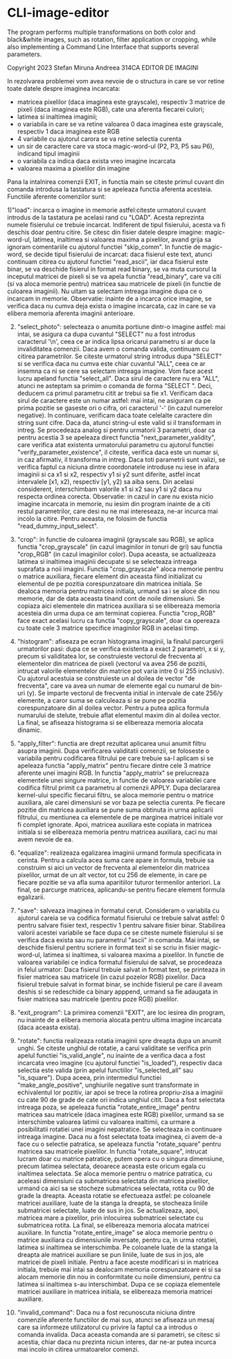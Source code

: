 # CLI-image-editor
The program performs multiple transformations on both color and black&amp;white images, such as rotation, filter application or cropping, while also implementing a Command Line Interface that supports several parameters.

Copyright 2023 Stefan Miruna Andreea 314CA
EDITOR DE IMAGINI

In rezolvarea problemei vom avea nevoie de o structura in care se vor retine 
toate datele despre imaginea incarcata:
- matricea pixelilor (daca imaginea este grayscale), respectiv 3 matrice de 
pixeli (daca imaginea este RGB), cate una aferenta fiecarei culori;
- latimea si inaltimea imaginii;
- o variabila in care se va retine valoarea 0 daca imaginea este grayscale, 
respectiv 1 daca imaginea este RGB
- 4 variabile cu ajutorul carora se va retine selectia curenta
- un sir de caractere care va stoca magic-word-ul (P2, P3, P5 sau P6), indicand
tipul imaginii
- o variabila ca indica daca exista vreo imagine incarcata
- valoarea maxima a pixelilor din imagine

Pana la intalnirea comenzii EXIT, in functia main se citeste primul cuvant din
comanda introdusa la tastatura si se apeleaza functia aferenta acesteia.
Functiile aferente comenzilor sunt:

1)"load": incarca o imagine in memorie astfel:citeste urmatorul cuvant introdus
de la tastatura pe acelasi rand cu "LOAD". Acesta reprezinta numele fisierului
ce trebuie incarcat. Indiferent de tipul fisierului, acesta va fi deschis doar
pentru citire. Se citesc din fisier datele despre imagine: magic-word-ul, 
latimea, inaltimea si valoarea maxima a pixelilor, avand grija sa ignoram 
comentariile cu ajutorul functiei "skip_comm". In functie de magic-word, se 
decide tipul fisierului de incarcat: daca fisierul este text, atunci continuam
citirea cu ajutorul functiei "read_ascii", iar daca fisierul este binar, se va 
deschide fisierul in format read binary, se va muta cursorul la inceputul 
matricei de pixeli si se va apela functia "read_binary", care va citi (si va 
aloca memorie pentru) matricea sau matricele de pixeli (in functie de culoarea
imaginii). Nu uitam sa selectam intreaga imagine dupa ce o incarcam in memorie.
Observatie: inainte de a incarca orice imagine, se verifica daca nu cumva deja
exista o imagine incarcata, caz in care se va elibera memoria aferenta imaginii 
anterioare.

2) "select_photo": selecteaza o anumita portiune dintr-o imagine astfel: mai
intai, se asigura ca dupa cuvantul "SELECT" nu a fost introdus caracterul '\n',
ceea ce ar indica lipsa oricarui parametru si ar duce la invaliditatea 
comenzii. Daca avem o comanda valida, continuam cu citirea parametrilor. Se 
citeste urmatorul string introdus dupa "SELECT" si se verifica daca nu cumva
este chiar cuvantul "ALL", ceea ce ar insemna ca ni se cere sa selectam 
intreaga imagine. Vom face acest lucru apeland functia "select_all". Daca sirul
de caractere nu era "ALL", atunci ne asteptam sa primim o comanda de forma 
"SELECT <x1> <y1> <x2> <y2>". Deci, deducem ca primul parametru citit ar trebui
sa fie x1. Verificam daca sirul de caractere este un numar astfel: mai intai, 
ne asiguram ca pe prima pozitie se gaseste ori o cifra, ori caracterul '-' (in
cazul numerelor negative). In continuare, verificam daca toate celelalte 
caractere din string sunt cifre. Daca da, atunci string-ul este valid si il
transformam in intreg. Se procedeaza analog si pentru urmatorii 3 parametri, 
doar ca pentru acestia 3 se apeleaza direct functia "next_parameter_validity", 
care verifica atat existenta urmatorului parametru cu ajutorul functiei
"verify_parameter_existence", il citeste, verifica daca este un numar si, in 
caz afirmativ, il transforma in intreg. Daca toti parametrii sunt valizi, se 
verifica faptul ca niciuna dintre coordonatele introduse nu iese in afara 
imaginii si ca x1 si x2, respectiv y1 si y2 sunt diferite, astfel incat 
intervalele [x1, x2), respectiv [y1, y2) sa aiba sens. Din acelasi considerent,
interschimbam valorile x1 si x2 sau y1 si y2 daca nu respecta ordinea corecta.
Observatie: in cazul in care nu exista nicio imagine incarcata in memorie, nu 
iesim din program inainte de a citi restul parametrilor, care desi nu ne mai 
intereseaza, ne-ar incurca mai incolo la citire. Pentru aceasta, ne folosim de
functia "read_dummy_input_select".

3) "crop": in functie de culoarea imaginii (grayscale sau RGB), se aplica 
functia "crop_grayscale" (in cazul imaginilor in tonuri de gri) sau functia 
"crop_RGB" (in cazul imaginilor color). Dupa aceasta, se actualizeaza 
latimea si inaltimea imaginii decupate si se selecteaza intreaga suprafata a 
noii imagini.
Functia "crop_grayscale" aloca memorie pentru o matrice auxiliara, fiecare element
din aceasta fiind initializat cu elementul de pe pozitia corespunzatoare din 
matricea initiala. Se dealoca memoria pentru matricea initiala, urmand sa i se
aloce din nou memorie, dar de data aceasta tinand cont de noile dimensiuni. Se 
copiaza aici elementele din matricea auxiliara si se elibereaza memoria 
acesteia din urma dupa ce am terminat copierea.
Functia "crop_RGB" face exact acelasi lucru ca functia "copy_grayscale", doar 
ca opereaza cu toate cele 3 matrice specifice imaginilor RGB in acelasi timp.

4) "histogram": afiseaza pe ecran histograma imaginii, la finalul parcurgerii 
urmatorilor pasi: dupa ce se verifica existenta a exact 2 parametri, x si y, 
precum si validitatea lor, se construieste vectorul de frecventa al elementelor
din matricea de pixeli (vectorul va avea 256 de pozitii, intrucat valorile 
elementelor din matrice pot varia intre 0 si 255 inclusiv). Cu ajutorul 
acestuia se construieste un al doilea de vector "de frecventa", care va avea un
numar de elemente egal cu numarul de bin-uri (y). Se imparte vectorul de 
frecventa initial in intervale de cate 256/y elemente, a caror suma se 
calculeaza si se pune pe pozitia corespunzatoare din al doilea vector. Pentru a
putea aplica formula numarului de stelute, trebuie aflat elementul maxim din al
doilea vector. La final, se afiseaza histograma si se elibereaza memoria 
alocata dinamic.

5) "apply_filter": functia are drept rezultat aplicarea unui anumit filtru 
asupra imaginii. Dupa verificarea validitatii comenzii, se foloseste o 
variabila pentru codificarea filtrului pe care trebuie sa-l aplicam si se
apeleaza functia "apply_matrix" pentru fiecare dintre cele 3 matrice aferente 
unei imagini RGB.
In functia "apply_matrix" se prelucreaza elementele unei singure matrice, in 
functie de valoarea variabilei care codifica filtrul primit ca parametru al 
comenzii APPLY. Dupa declararea kernel-ului specific fiecarui filtru, se aloca 
memorie pentru o matrice auxiliara, ale carei dimensiuni se vor baza pe 
selectia curenta. Pe fiecare pozitie din matricea auxiliara se pune suma 
obtinuta in urma aplicarii filtrului, cu mentiunea ca elementele de pe marginea
matricei initiale vor fi complet ignorate. Apoi, matricea auxiliara este 
copiata in matricea initiala si se elibereaza memoria pentru matricea 
auxiliara, caci nu mai avem nevoie de ea.

6) "equalize": realizeaza egalizarea imaginii urmand formula specificata in 
cerinta. Pentru a calcula acea suma care apare in formula, trebuie sa construim
si aici un vector de frecventa al elementelor din matricea pixelilor, urmat de 
un alt vector, tot cu 256 de elemente, in care pe fiecare pozitie se va afla 
suma aparitiilor tuturor termenilor anteriori. La final, se parcurge matricea,
aplicandu-se pentru fiecare element formula egalizarii.

7) "save": salveaza imaginea in formatul cerut. Consideram o variabila cu 
ajutorul careia se va codifica formatul fisierului ce trebuie salvat astfel: 0 
pentru salvare fisier text, respectiv 1 pentru salvare fisier binar. Stabilirea
valorii acestei variabile se face dupa ce se citeste numele fisierului si se 
verifica daca exista sau nu parametrul "ascii" in comanda. Mai intai, se 
deschide fisierul pentru scriere in format text si se scriu in fisier 
magic-word-ul, latimea si inaltimea, si valoarea maxima a pixelilor. In functie
de valoarea variabilei ce indica formatul fisierului de salvat, se procedeaza 
in felul urmator: Daca fisierul trebuie salvat in format text, se printeaza in 
fisier matricea sau matricele (in cazul pozelor RGB) pixelilor. Daca fisierul 
trebuie salvat in format binar, se inchide fisierul pe care il aveam deshis si 
se redeschide ca binary apppend, urmand sa fie adaugata in fisier matricea sau 
matricele (pentru poze RGB) pixelilor.

8) "exit_program": La primirea comenzii "EXIT", are loc iesirea din program, nu
inainte de a elibera memoria alocata pentru ultima imagine incarcata (daca 
aceasta exista).

9) "rotate": functia realizeaza rotatia imaginii spre dreapta dupa un anumit 
unghi. Se citeste unghiul de rotatie, a carui validitate se verifica prin 
apelul functiei "is_valid_angle", nu inainte de a verifica daca a fost 
incarcata vreo imagine (cu ajutorul functiei "is_loaded"), respectiv daca 
selectia este valida (prin apelul functiilor "is_selected_all" sau 
"is_square"). Dupa aceea, prin intermediul functiei "make_angle_positive", 
unghiurile negative sunt transformate in echivalentul lor pozitiv, iar apoi se 
trece la rotirea propriu-zisa a imaginii cu cate 90 de grade de cate ori indica
unghiul citit. Daca a fost selectata intreaga poza, se apeleaza functia 
"rotate_entire_image" pentru matricea sau matricele (daca imaginea este RGB) 
pixelilor, urmand sa se interschimbe valoarea latimii cu valoarea inaltimii, ca
urmare a posibilitatii rotatiei unei imagini nepatratice. Se selecteaza in 
continuare intreaga imagine. Daca nu a fost selectata toata imaginea, ci avem 
de-a face cu o selectie patratica, se apeleaza functia "rotate_square" pentru 
matricea sau matricele pixelilor.
In functia "rotate_square", intrucat lucram doar cu matrice patratice, putem 
opera cu o singura dimensiune, precum latimea selectata, deoarece aceasta este
oricum egala cu inaltimea selectata. Se aloca memorie pentru o matrice patratica,
cu aceleasi dimensiuni ca submatricea selectata din matricea pixelilor, urmand
ca aici sa se stocheze submatricea selectata, rotita cu 90 de grade la dreapta.
Aceasta rotatie se efectueaza astfel: pe coloanele matricei auxiliare, luate 
de la stanga la dreapta, se stocheaza liniile submatricei selectate, luate de 
sus in jos. Se actualizeaza, apoi, matricea mare a pixelilor, prin inlocuirea 
submatricei selectate cu submatricea rotita. La final, se elibereaza memoria 
alocata matricei auxiliare.
In functia "rotate_entire_image" se aloca memorie pentru o matrice auxiliara cu
dimensiunile inversate, pentru ca, in urma rotatiei, latimea si inaltimea se 
interschimba. Pe coloanele luate de la stanga la dreapta ale matricei auxiliare
se pun liniile, luate de sus in jos, ale matricei de pixeli initiale. Pentru a 
face aceste modificari si in matricea initiala, trebuie mai intai sa dealocam 
memoria corespunzatoare ei si sa alocam memorie din nou in conformitate cu 
noile dimensiuni, pentru ca latimea si inaltimea s-au interschimbat. Dupa ce
se copiaza elementele matricei auxiliare in matricea initiala, se elibereaza 
memoria matricei auxiliare.


10) "invalid_command": Daca nu a fost recunoscuta niciuna dintre comenzile 
aferente functiilor de mai sus, atunci se afiseaza un mesaj care sa informeze 
utilizatorul cu privire la faptul ca a introdus o comanda invalida. Daca 
aceasta comanda are si parametri, se citesc si acestia, chiar daca nu prezinta 
niciun interes, dar ne-ar putea incurca mai incolo in citirea urmatoarelor 
comenzi.
